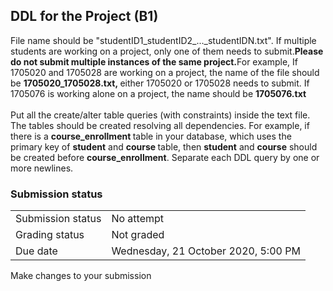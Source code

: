 <h2>DDL for the Project (B1)</h2>File name should be "studentID1_studentID2_..._studentIDN.txt". If multiple students are working on a project, only one of them needs to submit.<b>Please do not submit multiple instances of the same project.</b>For example, If 1705020 and 1705028 are working on a project, the name of the file should be <b>1705020_1705028.txt, </b>either 1705020 or 1705028 needs to submit. If 1705076 is working alone on a project, the name should be <b>1705076.txt</b><b><br /></b><br />Put all the create/alter table queries (with constraints) inside the text file. The tables should be created resolving all dependencies. For example, if there is a <b>course_enrollment </b>table in your database, which uses the primary key of <b>student</b> and <b>course </b>table, then <b>student</b> and <b>course</b> should be created before <b>course_enrollment</b>. Separate each DDL query by one or more newlines.

<h3>Submission status</h3><table>
<tbody><tr>
<td>Submission status</td>
<td>No attempt</td>
</tr>
<tr>
<td>Grading status</td>
<td>Not graded</td>
</tr>
<tr>
<td>Due date</td>
<td>Wednesday, 21 October 2020, 5:00 PM</td>
</tr>

</tbody>
</table>



Make changes to your submission




